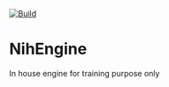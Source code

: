 [![Build](https://github.com/Nihiss-dev/NihEngine/actions/workflows/build.yml/badge.svg?branch=master)](https://github.com/Nihiss-dev/NihEngine/actions/workflows/build.yml)

# NihEngine
In house engine for training purpose only
